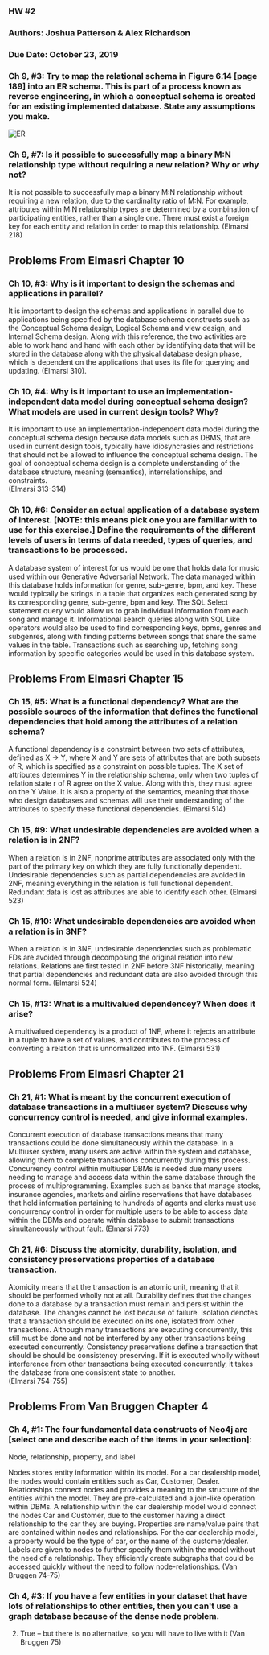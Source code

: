 ### HW #2
### Authors: Joshua Patterson & Alex Richardson
### Due Date: October 23, 2019

### Ch 9, #3: Try to map the relational schema in Figure 6.14 [page 189] into an ER schema. This is part of a process known as reverse engineering, in which a conceptual schema is created for an existing implemented database. State any assumptions you make.

![ER](image/IMG_8045.jpg)

 
### Ch 9, #7: Is it possible to successfully map a binary M:N relationship type without requiring a new relation? Why or why not?
It is not possible to successfully map a binary M:N relationship without requiring a new relation, due to the cardinality ratio of M:N. For example, attributes within M:N relationship types are determined by a combination of participating entities, rather than a single one. There must exist a foreign key for each entity and relation in order to map this relationship.
(Elmarsi 218)


## Problems From Elmasri Chapter 10
### Ch 10, #3: Why is it important to design the schemas and applications in parallel?
It is important to design the schemas and applications in parallel due to applications being specified by the database schema constructs such as the Conceptual Schema design, Logical Schema and view design, and Internal Schema design. Along with this reference, the two activities are able to work hand and hand with each other by identifying data that will be stored in the database along with the physical database design phase, which is dependent on the applications that uses its file for querying and updating. 
(Elmarsi 310).	

### Ch 10, #4: Why is it important to use an implementation-independent data model during conceptual schema design? What models are used in current design tools? Why?
It is important to use an implementation-independent data model during the conceptual schema design because data models such as DBMS, that are used in current design tools, typically have idiosyncrasies and restrictions that should not be allowed to influence the conceptual schema design. The goal of conceptual schema design is a complete understanding of the database structure, meaning (semantics), interrelationships, and constraints.		
(Elmarsi 313-314)

### Ch 10, #6: Consider an actual application of a database system of interest. [NOTE: this means pick one you are familiar with to use for this exercise.] Define the requirements of the different levels of users in terms of data needed, types of queries, and transactions to be processed.
A database system of interest for us would be one that holds data for music used within our Generative Adversarial Network. The data managed within this database holds information for genre, sub-genre, bpm, and key. These would typically be strings in a table that organizes each generated song by its corresponding genre, sub-genre, bpm and key. The SQL Select statement query would allow us to grab individual information from each song and manage it. Informational search queries along with SQL Like operators would also be used to find corresponding keys, bpms, genres and subgenres, along with finding patterns between songs that share the same values in the table. Transactions such as searching up, fetching song information by specific categories would be used in this database system.
 
## Problems From Elmasri Chapter 15
### Ch 15, #5: What is a functional dependency? What are the possible sources of the information that defines the functional dependencies that hold among the attributes of a relation schema?
A functional dependency is a constraint between two sets of attributes, defined as X → Y, where X and Y are sets of attributes that are both subsets of R, which is specified as a constraint on possible tuples. The X set of attributes determines Y in the relationship schema, only when two tuples  of relation state r of R agree on the X value. Along with this, they must agree on the Y Value. It is also a property of the semantics, meaning that those who design databases and schemas will use their understanding of the attributes to specify these functional dependencies. 
(Elmarsi 514)

### Ch 15, #9: What undesirable dependencies are avoided when a relation is in 2NF?
When a relation is in 2NF, nonprime attributes are associated only with the part of the primary key on which they are fully functionally dependent. Undesirable dependencies such as partial dependencies are avoided in 2NF, meaning everything in the relation is full functional dependent. Redundant data is lost as attributes are able to identify each other.
(Elmarsi 523)

### Ch 15, #10: What undesirable dependencies are avoided when a relation is in 3NF?
When a relation is in 3NF, undesirable dependencies such as problematic FDs are avoided through decomposing the original relation into new relations. Relations are first tested in 2NF before 3NF historically, meaning that partial dependencies and redundant data are also avoided through this normal form.
(Elmarsi 524)

### Ch 15, #13: What is a multivalued dependencey? When does it arise?
A multivalued dependency is a product of 1NF, where it rejects an attribute in a tuple to have a set of values, and contributes to the process of converting a relation that is unnormalized into 1NF. 
(Elmarsi 531)

## Problems From Elmasri Chapter 21
### Ch 21, #1: What is meant by the concurrent execution of database transactions in a multiuser system? Dicscuss why concurrency control is needed, and give informal examples.
Concurrent execution of database transactions means that many transactions could be done simultaneously within the database. In a Multiuser system, many users are active within the system and database, allowing them to complete transactions concurrently during this process. Concurrency control within multiuser DBMs is needed due many users needing to manage and access data within the same database through the process of multiprogramming. Examples such as banks that manage stocks, insurance agencies, markets and airline reservations that have databases that hold information pertaining to hundreds of agents and clerks must use concurrency control in order for multiple users to be able to access data within the DBMs and operate within database to submit transactions simultaneously without fault.
(Elmarsi 773)

### Ch 21, #6: Discuss the atomicity, durability, isolation, and consistency preservations properties of a database transaction.
Atomicity means that the transaction is an atomic unit, meaning that it should be performed wholly not at all. Durability defines that the changes done to a database by a transaction must remain and persist within the database. The changes cannot be lost because of failure. Isolation denotes that a transaction should be executed on its one, isolated from other transactions. Although many transactions are executing concurrently, this still must be done and not be interfered by any other transactions being executed concurrently. Consistency preservations define a transaction that should be should be consistency preserving. If it is executed wholly without interference from other transactions being executed concurrently, it takes the database from one consistent state to another.		
(Elmarsi 754-755)
 
## Problems From Van Bruggen Chapter 4
### Ch 4, #1: The four fundamental data constructs of Neo4j are [select one and describe each of the items in your selection]:

Node, relationship, property, and label

Nodes stores entity information within its model. For a car dealership model, the nodes would contain entities such as Car, Customer, Dealer. 
 Relationships connect nodes and provides a meaning to the structure of the entities within the model. They are pre-calculated and a join-like operation within DBMs. A relationship within the car dealership model would connect the nodes Car and Customer, due to the customer having a direct relationship to the car they are buying.
Properties are name/value pairs that are contained within nodes and relationships. For the car dealership model, a property would be the type of car, or the name of the customer/dealer.
Labels are given to nodes to further specify them within the model without the need of a relationship. They efficiently create subgraphs that could be accessed quickly without the need to follow node-relationships.
(Van Bruggen 74-75)

### Ch 4, #3: If you have a few entities in your dataset that have lots of relationships to other entities, then you can't use a graph database because of the dense node problem.

2. True – but there is no alternative, so you will have to live with it
(Van Bruggen 75)
